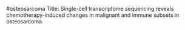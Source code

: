 #osteosarcoma
Title: Single-cell transcriptome sequencing reveals chemotherapy-induced changes in malignant and immune subsets in osteosarcoma


